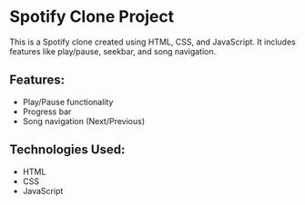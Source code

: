 # Spotify Clone Project

This is a Spotify clone created using HTML, CSS, and JavaScript. It includes features like play/pause, seekbar, and song navigation.

## Features:
- Play/Pause functionality
- Progress bar
- Song navigation (Next/Previous)

## Technologies Used:
- HTML
- CSS
- JavaScript
